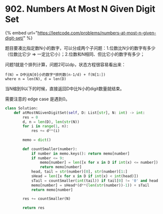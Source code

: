 # 902. Numbers At Most N Given Digit Set

{% embed url="https://leetcode.com/problems/numbers-at-most-n-given-digit-set/" %}

题目要凑比指定数N小的数字，可以分成两个子问题：1.位数比N少的数字有多少（位数比它少 =&gt; 一定比它小）；2.位数和N相同、但比它小的数字有多少；

问题1就是个排列计算，问题2可以dp，状态方程很容易看出来：

```text
f(N) = D中比N[0]小的数字*排列数(n-1/d) + f(N[1:])
where n = len(N), d = len(D)
```

当N缩到9以下的时候，直接返回D中比N小的digit数量就结束。

需要注意的 edge case 是遇到0。

```python
class Solution:
    def atMostNGivenDigitSet(self, D: List[str], N: int) -> int:
        res = 0
        d, n = len(D), len(str(N))
        for i in range(1, n):
            res += d**(i)
        
        memo = dict()
        
        def countSmaller(number):
            if number in memo.keys(): return memo[number]
            if number <= 9:
                memo[number] = len([x for x in D if int(x) <= number])
                return memo[number]
            head, tail = str(number)[0], str(number)[1:]
            sHead = len([x for x in D if int(x) < int(head)])
            sTail = countSmaller(int(tail)) if tail[0] != '0' and head in D else 0
            memo[number] = sHead*(d**(len(str(number))-1)) + sTail
            return memo[number]
        
        res += countSmaller(N)
        
        return res
```

